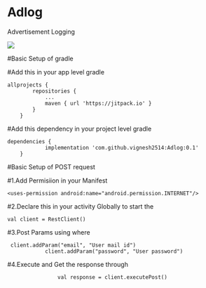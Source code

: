 # Adlog
Advertisement Logging

[![](https://jitpack.io/v/vignesh2514/Adlog.svg)](https://jitpack.io/#vignesh2514/Adlog)


#Basic Setup of gradle

#Add this in your app level gradle
```
allprojects {
		repositories {
			...
			maven { url 'https://jitpack.io' }
		}
	}
```        
#Add this dependency in your project level gradle
```
dependencies {
	        implementation 'com.github.vignesh2514:Adlog:0.1'
	}
  ```      
 #Basic Setup of POST request
 
 #1.Add Permisiion in your Manifest
 ```
 <uses-permission android:name="android.permission.INTERNET"/>

```
#2.Declare this in your activity Globally to start the 

    val client = RestClient()
    
#3.Post Params using where
```
 client.addParam("email", "User mail id")
            client.addParam("password", "User password")
```
#4.Execute and Get the response through 
```
                val response = client.executePost()  
```


